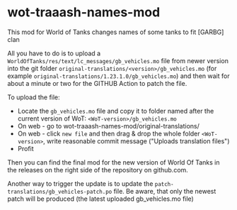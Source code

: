 # wot-traaash-names-mod
This mod for World of Tanks changes names of some tanks to fit [GARBG] clan

All you have to do is to upload a `WorldOfTanks/res/text/lc_messages/gb_vehicles.mo` file from newer version into the git folder `original-translations/<version>/gb_vehicles.mo` (for example `original-translations/1.23.1.0/gb_vehicles.mo`) and then wait for about a minute or two for the GITHUB Action to patch the file.

To upload the file: 
  - Locate the `gb_vehicles.mo` file and copy it to folder named after the current version of WoT: `<WoT-version>/gb_vehicles.mo`
  - On web - go to wot-traaash-names-mod/original-translations/
  - On web - click `new file` and then drag & drop the whole folder `<WoT-version>`, write reasonable commit message ("Uploads <WoT-version> translation files")
  - Profit

Then you can find the final mod for the new version of World Of Tanks in the releases on the right side of the repository on github.com.

Another way to trigger the update is to update the `patch-translations/gb_vehicles-patch.po` file. Be aware, that only the newest patch will be produced (the latest uploaded gb_vehicles.mo file)

